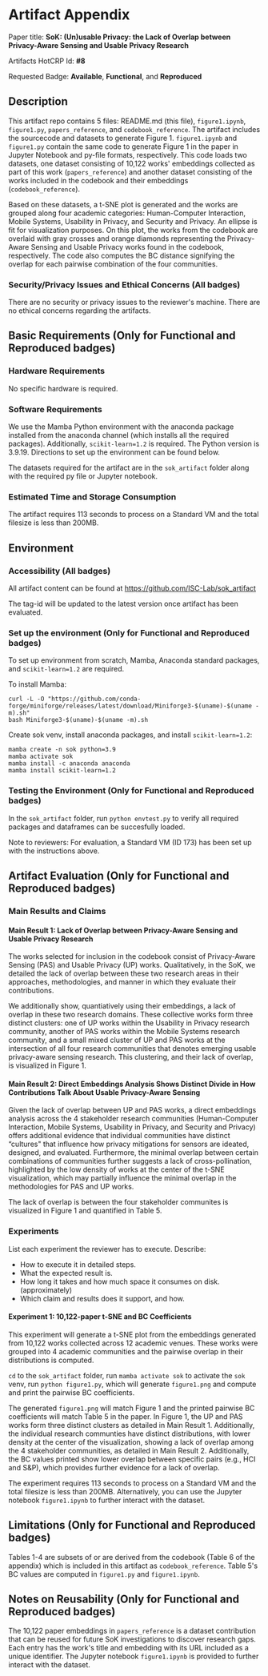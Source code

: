 # Artifact Appendix

Paper title: **SoK: (Un)usable Privacy: the Lack of Overlap between Privacy-Aware Sensing and Usable Privacy Research**

Artifacts HotCRP Id: **#8** 

Requested Badge:  **Available**, **Functional**, and **Reproduced**

## Description
This artifact repo contains 5 files: README.md (this file), `figure1.ipynb`, `figure1.py`, `papers_reference`, and `codebook_reference`. The artifact includes the sourcecode and datasets to generate Figure 1. `figure1.ipynb` and `figure1.py` contain the same code to generate Figure 1 in the paper in Jupyter Notebook and py-file formats, respectively. This code loads two datasets, one dataset consisting of 10,122 works' embeddings collected as part of this work (`papers_reference`) and another dataset consisting of the works included in the codebook and their embeddings (`codebook_reference`). 

Based on these datasets, a t-SNE plot is generated and the works are grouped along four academic categories: Human-Computer Interaction, Mobile Systems, Usability in Privacy, and Security and Privacy. An ellipse is fit for visualization purposes. On this plot, the works from the codebook are overlaid with gray crosses and orange diamonds representing the Privacy-Aware Sensing and Usable Privacy works found in the codebook, respectively. The code also computes the BC distance signifying the overlap for each pairwise combination of the four communities.

### Security/Privacy Issues and Ethical Concerns (All badges)
There are no security or privacy issues to the reviewer's machine. There are no ethical concerns regarding the artifacts.

## Basic Requirements (Only for Functional and Reproduced badges)

### Hardware Requirements
No specific hardware is required.

### Software Requirements
We use the Mamba Python environment with the anaconda package installed from the anaconda channel (which installs all the required packages). Additionally, `scikit-learn=1.2` is required. The Python version is 3.9.19. Directions to set up the environment can be found below.

The datasets required for the artifact are in the `sok_artifact` folder along with the required py file or Jupyter notebook.

### Estimated Time and Storage Consumption
The artifact requires 113 seconds to process on a Standard VM and the total filesize is less than 200MB.

## Environment 

### Accessibility (All badges)
All artifact content can be found at https://github.com/ISC-Lab/sok_artifact 

The tag-id will be updated to the latest version once artifact has been evaluated.

### Set up the environment (Only for Functional and Reproduced badges)

To set up environment from scratch, Mamba, Anaconda standard packages, and `scikit-learn=1.2` are required.

To install Mamba:
```
curl -L -O "https://github.com/conda-forge/miniforge/releases/latest/download/Miniforge3-$(uname)-$(uname -m).sh"
bash Miniforge3-$(uname)-$(uname -m).sh
```
Create sok venv,  install anaconda packages, and install `scikit-learn=1.2`:
```
mamba create -n sok python=3.9
mamba activate sok
mamba install -c anaconda anaconda
mamba install scikit-learn=1.2
```

### Testing the Environment (Only for Functional and Reproduced badges)

In the `sok_artifact` folder, run `python envtest.py` to verify all required packages and dataframes can be succesfully loaded.

Note to reviewers: For evaluation, a Standard VM (ID 173) has been set up with the instructions above.

## Artifact Evaluation (Only for Functional and Reproduced badges)

### Main Results and Claims

#### Main Result 1: Lack of Overlap between Privacy-Aware Sensing and Usable Privacy Research

The works selected for inclusion in the codebook consist of Privacy-Aware Sensing (PAS) and Usable Privacy (UP) works. Qualitatively, in the SoK, we detailed the lack of overlap between these two research areas in their approaches, methodologies, and manner in which they evaluate their contributions. 

We additionally show, quantiatively using their embeddings, a lack of overlap in these two research domains. These collective works form three distinct clusters: one of UP works within the Usability in Privacy research community, another of PAS works within the Mobile Systems research community, and a small mixed cluster of UP and PAS works at the intersection of all four research communities that denotes emerging usable privacy-aware sensing research. This clustering, and their lack of overlap, is visualized in Figure 1.

#### Main Result 2: Direct Embeddings Analysis Shows Distinct Divide in How Contributions Talk About Usable Privacy-Aware Sensing

Given the lack of overlap between UP and PAS works, a direct embeddings analysis across the 4 stakeholder research communities (Human-Computer Interaction, Mobile Systems, Usability in Privacy, and Security and Privacy) offers additional evidence that individual communities have distinct “cultures" that influence how privacy mitigations for sensors are ideated, designed, and evaluated. Furthermore, the minimal overlap between certain combinations of communities further suggests a lack of cross-pollination, highlighted by the low density of works at the center of the t-SNE visualization, which may partially influence the minimal overlap in the methodologies for PAS and UP works. 

The lack of overlap is between the four stakeholder communites is visualized in Figure 1 and quantified in Table 5.

### Experiments 
List each experiment the reviewer has to execute. Describe:
 - How to execute it in detailed steps.
 - What the expected result is.
 - How long it takes and how much space it consumes on disk. (approximately)
 - Which claim and results does it support, and how.

#### Experiment 1: 10,122-paper t-SNE and BC Coefficients
This experiment will generate a t-SNE plot from the embeddings generated from 10,122 works collected across 12 academic venues. These works were grouped into 4 academic communities and the pairwise overlap in their distributions is computed.

`cd` to the `sok_artifact` folder, run `mamba activate sok` to activate the `sok` venv, run `python figure1.py`, which will generate `figure1.png` and compute and print the pairwise BC coefficients.

The generated `figure1.png` will match Figure 1 and the printed pairwise BC coefficients will match Table 5 in the paper. In Figure 1, the UP and PAS works form three distinct clusters as detailed in Main Result 1. Additionally, the individual research communties have distinct distributions, with lower density at the center of the visualization, showing a lack of overlap among the 4 stakeholder communities, as detailed in Main Result 2. Additionally, the BC values printed show lower overlap between specific pairs (e.g., HCI and S&P), which provides further evidence for a lack of overlap.

The experiment requires 113 seconds to process on a Standard VM and the total filesize is less than 200MB. Alternatively, you can use the Jupyter notebook `figure1.ipynb` to further interact with the dataset.

## Limitations (Only for Functional and Reproduced badges)
Tables 1-4 are subsets of or are derived from the codebook (Table 6 of the appendix) which is included in this artifact as `codebook_reference`. Table 5's BC values are computed in `figure1.py` and `figure1.ipynb`.

## Notes on Reusability (Only for Functional and Reproduced badges)
The 10,122 paper embeddings in `papers_reference` is a dataset contribution that can be reused for future SoK investigations to discover research gaps. Each entry has the work's title and  embedding with its URL included as a unique identifier. The Jupyter notebook `figure1.ipynb` is provided to further interact with the dataset.